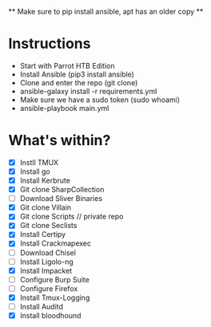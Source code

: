 ** Make sure to pip install ansible, apt has an older copy **

# Instructions
* Start with Parrot HTB Edition
* Install Ansible (pip3 install ansible)
* Clone and enter the repo (git clone)
* ansible-galaxy install -r requirements.yml
* Make sure we have a sudo token (sudo whoami)
* ansible-playbook main.yml

# What's within?
- [x] Instll TMUX
- [x] Install go
- [x] Install Kerbrute
- [x] Git clone SharpCollection
- [ ] Download Sliver Binaries
- [x] Git clone Villain
- [x] Git clone Scripts // private repo
- [x] Git clone Seclists
- [x] Install Certipy
- [x] Install Crackmapexec
- [ ] Download Chisel
- [ ] Install Ligolo-ng
- [x] Install Impacket
- [ ] Configure Burp Suite
- [ ] Configure Firefox
- [x] Install Tmux-Logging
- [ ] Install Auditd
- [x] Install bloodhound
